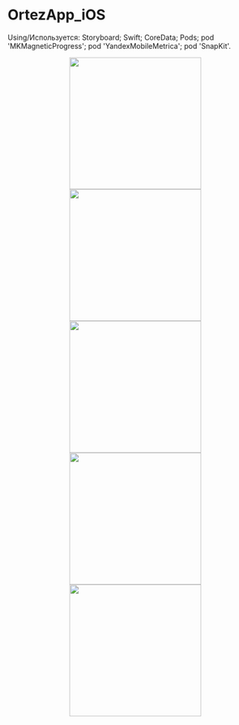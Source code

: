 # OrtezApp_iOS

Using/Используется: Storyboard; Swift; CoreData; Pods; pod 'MKMagneticProgress'; pod 'YandexMobileMetrica'; pod 'SnapKit'.

<p align="center">
<img src="https://github.com/YaslikS/OrtezApp_iOS/assets/58375980/c0a5a53a-0f99-4f23-a447-904ee9d235e4" height="260" />
<img src="https://github.com/YaslikS/OrtezApp_iOS/assets/58375980/89fff9f5-d504-4c1e-9f71-c404046c9773" height="260" />
<img src="https://github.com/YaslikS/OrtezApp_iOS/assets/58375980/544d39e5-fda0-40fd-8451-58a793cc513e" height="260" />
<img src="https://github.com/YaslikS/OrtezApp_iOS/assets/58375980/8ca4cffe-3ba6-4a8a-a29d-c16c376c97a2" height="260" />
<img src="https://github.com/YaslikS/OrtezApp_iOS/assets/58375980/c8d4047f-bc81-4b84-a931-542daa7411f1" height="260" />
</p>
